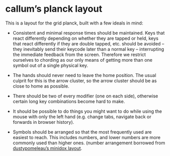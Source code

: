 # callum’s planck layout

This is a layout for the grid planck, built with a few ideals in mind:

- Consistent and minimal response times should be maintained. Keys that react
  differently depending on whether they are tapped or held, keys that react
  differently if they are double tapped, etc. should be avoided – they
  inevitably send their keycode later than a normal key – interrupting the
  immediate feedback from the screen. Therefore we restrict ourselves to
  chording as our only means of getting more than one symbol out of a single
  physical key.

- The hands should never need to leave the home position. The usual culprit for
  this is the arrow cluster, so the arrow cluster should be as close to home as
  possible.

- There should be two of every modifier (one on each side), otherwise certain
  long key combinations become hard to make.

- It should be possible to do things you might want to do while using the mouse
  with only the left hand (e.g. change tabs, navigate back or forwards in
  browser history).

- Symbols should be arranged so that the most frequently used are easiest to
  reach. This includes numbers, and lower numbers are more commonly used than
  higher ones. (number arrangement borrowed from [dustypomeleau’s minidox
  layout][].

[dustypomeleau’s minidox layout]: https://github.com/qmk/qmk_firmware/tree/master/keyboards/minidox/keymaps/dustypomerleau
[keymap.c]: keymap.c
